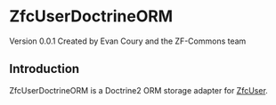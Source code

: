 ZfcUserDoctrineORM
==================
Version 0.0.1 Created by Evan Coury and the ZF-Commons team

Introduction
------------
ZfcUserDoctrineORM is a Doctrine2 ORM storage adapter for [ZfcUser](https://github.com/ZF-Commons/ZfcUser).
